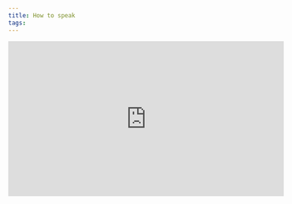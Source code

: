 ```yaml
---
title: How to speak
tags: 
---
```

<iframe width="560" height="315" src="https://www.youtube.com/embed/Unzc731iCUY" frameborder="0" allow="accelerometer; autoplay; clipboard-write; encrypted-media; gyroscope; picture-in-picture" allowfullscreen></iframe>

